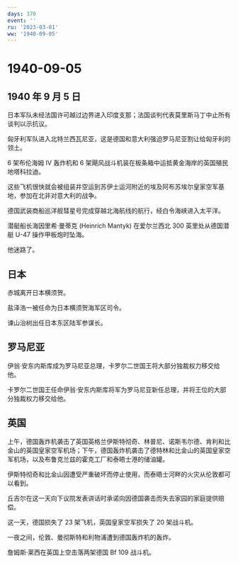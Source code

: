 ```yaml
---
days: 370
event: ''
ru: '2023-03-01'
ww: '1940-09-05'
---
```


# 1940-09-05

## 1940 年 9 月 5 日

日本军队未经法国许可越过边界进入印度支那；法国谈判代表莫里斯马丁中止所有谈判以示抗议。

匈牙利军队进入北特兰西瓦尼亚，这是德国和意大利强迫罗马尼亚割让给匈牙利的领土。

6 架布伦海姆 IV 轰炸机和 6
架飓风战斗机装在板条箱中运抵黄金海岸的英国殖民地塔科拉迪。

这些飞机很快就会被组装并空运到苏伊士运河附近的埃及阿布苏埃尔皇家空军基地，参加在北非对意大利的战争。

德国武装商船巡洋舰彗星号完成穿越北海航线的航行，经白令海峡进入太平洋。

潜艇船长海因里希·曼蒂克 (Heinrich Mantyk) 在爱尔兰西北 300
英里处从德国潜艇 U-47 操作甲板炮时坠海。

他迷路了。

## 日本

赤城离开日本横须贺。

盐泽浩一被任命为日本横须贺海军区司令。

谏山治树出任日本东区陆军参谋长。

## 罗马尼亚

伊翁·安东内斯库成为罗马尼亚总理，卡罗尔二世国王将大部分独裁权力移交给他。

卡罗尔二世国王任命伊翁·安东内斯库将军为罗马尼亚新任总理，并将王位的大部分独裁权力移交给他。

## 英国

上午，德国轰炸机袭击了英国英格兰伊斯特彻奇、林普尼、诺斯韦尔德、肯利和比金山的英国皇家空军机场；下午，德国轰炸机袭击了德特林和比金山的英国皇家空军机场，以及布鲁克兰兹的霍克工厂和泰晤士港的储油罐。

伊斯特彻奇和比金山因遭受严重破坏而停止使用，而泰晤士河畔的火灾从伦敦都可以看到。

丘吉尔在这一天向下议院发表讲话时承诺向因德国袭击而失去家园的家庭提供赔偿。

这一天，德国损失了 23 架飞机，英国皇家空军损失了 20 架战斗机。

一夜之间，伦敦、曼彻斯特和利物浦遭到德国轰炸机的轰炸。

詹姆斯·莱西在英国上空击落两架德国 Bf 109 战斗机。